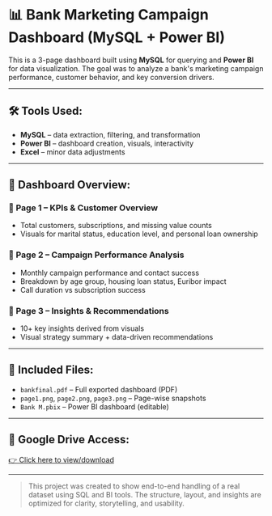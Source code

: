 # 📊 Bank Marketing Campaign Dashboard (MySQL + Power BI)

This is a 3-page dashboard built using **MySQL** for querying and **Power BI** for data visualization. The goal was to analyze a bank's marketing campaign performance, customer behavior, and key conversion drivers.

---

## 🛠 Tools Used:
- **MySQL** – data extraction, filtering, and transformation
- **Power BI** – dashboard creation, visuals, interactivity
- **Excel** – minor data adjustments

---

## 📌 Dashboard Overview:

### 🔹 Page 1 – KPIs & Customer Overview
- Total customers, subscriptions, and missing value counts
- Visuals for marital status, education level, and personal loan ownership

### 🔹 Page 2 – Campaign Performance Analysis
- Monthly campaign performance and contact success
- Breakdown by age group, housing loan status, Euribor impact
- Call duration vs subscription success

### 🔹 Page 3 – Insights & Recommendations
- 10+ key insights derived from visuals
- Visual strategy summary + data-driven recommendations

---

## 📁 Included Files:
- `bankfinal.pdf` – Full exported dashboard (PDF)
- `page1.png`, `page2.png`, `page3.png` – Page-wise snapshots
- `Bank M.pbix` – Power BI dashboard (editable)

---

## 🔗 Google Drive Access:
[👉 Click here to view/download]([https://your-google-drive-link])

---

> This project was created to show end-to-end handling of a real dataset using SQL and BI tools. The structure, layout, and insights are optimized for clarity, storytelling, and usability.

